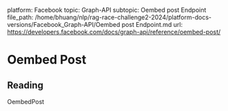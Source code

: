 platform: Facebook
topic: Graph-API
subtopic: Oembed post Endpoint
file_path: /home/bhuang/nlp/rag-race-challenge2-2024/platform-docs-versions/Facebook_Graph-API/Oembed post Endpoint.md
url: https://developers.facebook.com/docs/graph-api/reference/oembed-post/

# Oembed Post

## Reading

OembedPost